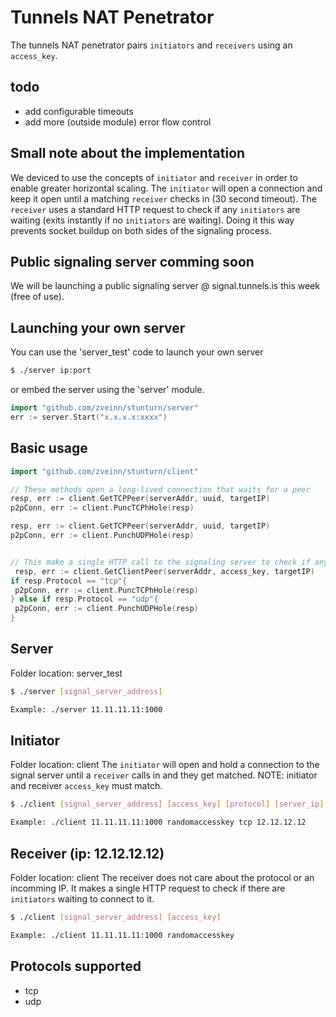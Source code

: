 # Tunnels NAT Penetrator
The tunnels NAT penetrator pairs `initiators` and `receivers` using an `access_key`.

## todo
 - add configurable timeouts
 - add more (outside module) error flow control

## Small note about the implementation
We deviced to use the concepts of `initiator` and `receiver` in order to enable greater horizontal scaling.
The `initiator` will open a connection and keep it open until a matching `receiver` checks in (30 second timeout).
The `receiver` uses a standard HTTP request to check if any `initiators` are waiting (exits instantly if no `initiators` are waiting).
Doing it this way prevents socket buildup on both sides of the signaling process.

## Public signaling server comming soon
We will be launching a public signaling server @ signal.tunnels.is this week (free of use).

## Launching your own server
You can use the 'server_test' code to launch your own server
```bash
$ ./server ip:port
```
 or embed the server using the 'server' module.
```go
import "github.com/zveinn/stunturn/server"
err := server.Start("x.x.x.x:xxxx")
```

## Basic usage
```go
import "github.com/zveinn/stunturn/client"

// These methods open a long-lived connection that waits for a peer
resp, err := client.GetTCPPeer(serverAddr, uuid, targetIP)
p2pConn, err := client.PuncTCPhHole(resp)

resp, err := client.GetTCPPeer(serverAddr, uuid, targetIP)
p2pConn, err := client.PunchUDPHole(resp)


// This make a single HTTP call to the signaling server to check if any clients are waiting
 resp, err := client.GetClientPeer(serverAddr, access_key, targetIP)
if resp.Protocol == "tcp"{
 p2pConn, err := client.PuncTCPhHole(resp)
} else if resp.Protocol == "udp"{
 p2pConn, err := client.PunchUDPHole(resp)
}
```

## Server
Folder location: server_test
```bash
$ ./server [signal_server_address]

Example: ./server 11.11.11.11:1000
```

## Initiator
Folder location: client
The `initiator` will open and hold a connection to the signal server until a `receiver` calls in and they get matched.
NOTE: initiator and receiver `access_key` must match.
```bash
$ ./client [signal_server_address] [access_key] [protocol] [server_ip]

Example: ./client 11.11.11.11:1000 randomaccesskey tcp 12.12.12.12
```

## Receiver (ip: 12.12.12.12)
Folder location: client
The receiver does not care about the protocol or an incomming IP.
It makes a single HTTP request to check if there are `initiators` waiting to connect to it.
```bash
$ ./client [signal_server_address] [access_key]

Example: ./client 11.11.11.11:1000 randomaccesskey
```

## Protocols supported
 - tcp
 - udp

